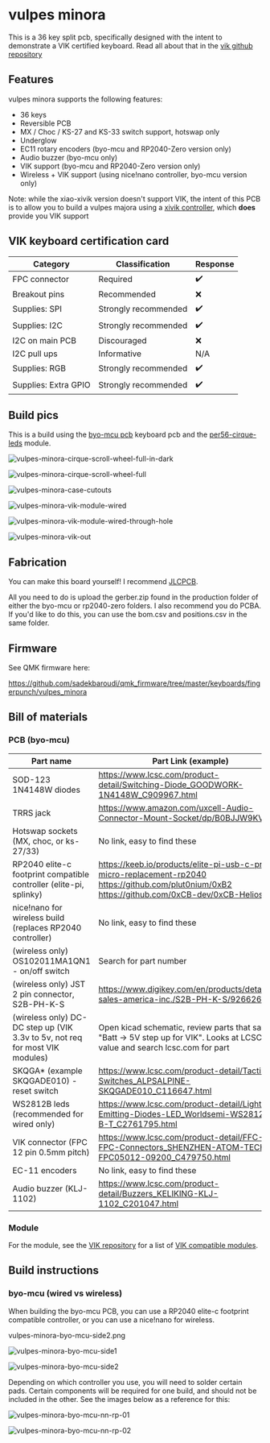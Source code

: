 # vulpes minora

This is a 36 key split pcb, specifically designed with the intent to demonstrate a VIK certified keyboard. Read all about that in the [vik github repository](https://github.com/sadekbaroudi/vik)

## Features

vulpes minora supports the following features:
* 36 keys
* Reversible PCB
* MX / Choc / KS-27 and KS-33 switch support, hotswap only
* Underglow
* EC11 rotary encoders (byo-mcu and RP2040-Zero version only)
* Audio buzzer (byo-mcu only)
* VIK support (byo-mcu and RP2040-Zero version only)
* Wireless + VIK support (using nice!nano controller, byo-mcu version only)

Note: while the xiao-xivik version doesn't support VIK, the intent of this PCB is to allow you to build a vulpes majora using a [xivik controller](https://fingerpunch.xyz/product/xivik), which **does** provide you VIK support

## VIK keyboard certification card

| Category                 | Classification          | Response           |
| -----------------------  | ----------------------- | ------------------ |
| FPC connector            | Required                | :heavy_check_mark: |
| Breakout pins            | Recommended             | :x:                |
| Supplies: SPI            | Strongly recommended    | :heavy_check_mark: |
| Supplies: I2C            | Strongly recommended    | :heavy_check_mark: |
| I2C on main PCB          | Discouraged             | :x:                |
| I2C pull ups             | Informative             | N/A                |
| Supplies: RGB            | Strongly recommended    | :heavy_check_mark: |
| Supplies: Extra GPIO     | Strongly recommended    | :heavy_check_mark: |

## Build pics

This is a build using the [byo-mcu pcb](https://github.com/sadekbaroudi/vulpes-minora/tree/master/pcb/byo-mcu) keyboard pcb and the [per56-cirque-leds](https://github.com/sadekbaroudi/vik/tree/master/pcb/per56-cirque-leds) module.

![vulpes-minora-cirque-scroll-wheel-full-in-dark](images/vulpes-minora-cirque-scroll-wheel-full-in-dark.jpg)

![vulpes-minora-cirque-scroll-wheel-full](images/vulpes-minora-cirque-scroll-wheel-full.jpg)

![vulpes-minora-case-cutouts](images/vulpes-minora-case-cutouts.jpg)

![vulpes-minora-vik-module-wired](images/vulpes-minora-vik-module-wired.jpg)

![vulpes-minora-vik-module-wired-through-hole](images/vulpes-minora-vik-module-wired-through-hole.jpg)

![vulpes-minora-vik-out](images/vulpes-minora-vik-out.jpg)

## Fabrication

You can make this board yourself! I recommend [JLCPCB](https://jlcpcb.com/).

All you need to do is upload the gerber.zip found in the production folder of either the byo-mcu or rp2040-zero folders. I also recommend you do PCBA. If you'd like to do this, you can use the bom.csv and positions.csv in the same folder.

## Firmware

See QMK firmware here:

https://github.com/sadekbaroudi/qmk_firmware/tree/master/keyboards/fingerpunch/vulpes_minora

## Bill of materials

### PCB (byo-mcu)

| Part name                                                                    | Part Link (example)                                                                                                                                                | Required               | Quantity               |
| ---------------------------------------------------------------------------- | ------------------------------------------------------------------------------------------------------------------------------------------------------------------ | ---------------------- | ---------------------- |
| SOD-123 1N4148W diodes                                                       | https://www.lcsc.com/product-detail/Switching-Diode_GOODWORK-1N4148W_C909967.html                                                                                  | :heavy_check_mark:     | 36 (38 if using EC11 ) |
| TRRS jack                                                                    | https://www.amazon.com/uxcell-Audio-Connector-Mount-Socket/dp/B0BJJW9KVZ                                                                                           | :heavy_check_mark:     | 2                      |
| Hotswap sockets (MX, choc, or ks-27/33)                                      | No link, easy to find these                                                                                                                                        | :heavy_check_mark:     | 36                     |
| RP2040 elite-c footprint compatible controller (elite-pi, splinky)           | https://keeb.io/products/elite-pi-usb-c-pro-micro-replacement-rp2040 <br /> https://github.com/plut0nium/0xB2 <br /> https://github.com/0xCB-dev/0xCB-Helios       | :heavy_check_mark:     | 2                      |
| nice!nano for wireless build (replaces RP2040 controller)                    | No link, easy to find these                                                                                                                                        | :heavy_check_mark:     | 2                      |
| (wireless only) OS102011MA1QN1 - on/off switch                               | Search for part number                                                                                                                                             | :heavy_check_mark:     | 2                      |
| (wireless only) JST 2 pin connector, S2B-PH-K-S                              | https://www.digikey.com/en/products/detail/jst-sales-america-inc./S2B-PH-K-S/926626                                                                                | :heavy_check_mark:     | 2                      |
| (wireless only) DC-DC step up (VIK 3.3v to 5v, not req for most VIK modules) | Open kicad schematic, review parts that say "Batt -> 5V step up for VIK". Looks at LCSC value and search lcsc.com for part                                         | :x:                    | 2 for each pert        |
| SKQGA* (example SKQGADE010) - reset switch                                   | https://www.lcsc.com/product-detail/Tactile-Switches_ALPSALPINE-SKQGADE010_C116647.html                                                                            | :heavy_check_mark:     | 2                      |
| WS2812B leds (recommended for wired only)                                    | https://www.lcsc.com/product-detail/Light-Emitting-Diodes-LED_Worldsemi-WS2812B-B-T_C2761795.html                                                                  | :x:                    | 12                     |
| VIK connector (FPC 12 pin 0.5mm pitch)                                       | https://www.lcsc.com/product-detail/FFC-FPC-Connectors_SHENZHEN-ATOM-TECH-FPC05012-09200_C479750.html                                                              | :x:                    | 2                      |
| EC-11 encoders                                                               | No link, easy to find these                                                                                                                                        | :x:                    | 2                      |
| Audio buzzer (KLJ-1102)                                                      | https://www.lcsc.com/product-detail/Buzzers_KELIKING-KLJ-1102_C201047.html                                                                                         | :x:                    | 2                      |

### Module

For the module, see the [VIK repository](https://github.com/sadekbaroudi/vik) for a list of [VIK compatible modules](https://github.com/sadekbaroudi/vik#known-list-of-vik-certifications).

## Build instructions

### byo-mcu (wired vs wireless)

When building the byo-mcu PCB, you can use a RP2040 elite-c footprint compatible controller, or you can use a nice!nano for wireless.



vulpes-minora-byo-mcu-side2.png

![vulpes-minora-byo-mcu-side1](images/vulpes-minora-byo-mcu-side1.png)

![vulpes-minora-byo-mcu-side2](images/vulpes-minora-byo-mcu-side2.png)

Depending on which controller you use, you will need to solder certain pads. Certain components will be required for one build, and should not be included in the other. See the images below as a reference for this:

![vulpes-minora-byo-mcu-nn-rp-01](images/vulpes-minora-byo-mcu-nn-rp-01.png)

![vulpes-minora-byo-mcu-nn-rp-02](images/vulpes-minora-byo-mcu-nn-rp-02.png)
